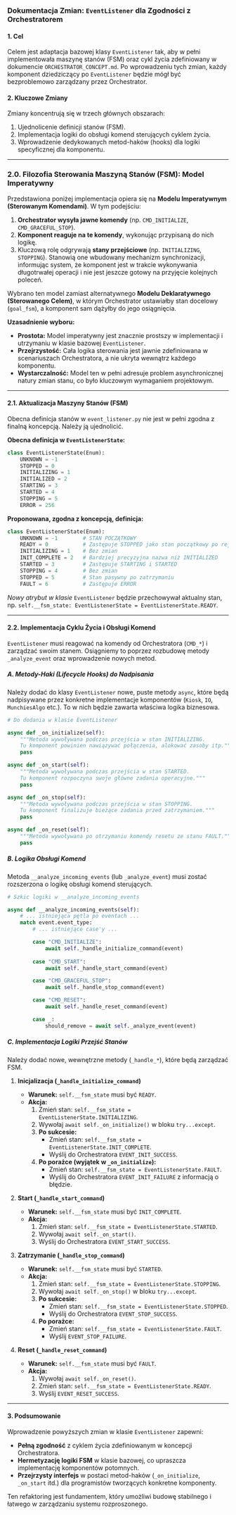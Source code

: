 ### **Dokumentacja Zmian: `EventListener` dla Zgodności z Orchestratorem**

#### **1. Cel**

Celem jest adaptacja bazowej klasy `EventListener` tak, aby w pełni implementowała maszynę stanów (FSM) oraz cykl życia zdefiniowany w dokumencie `ORCHESTRATOR_CONCEPT.md`. Po wprowadzeniu tych zmian, każdy komponent dziedziczący po `EventListener` będzie mógł być bezproblemowo zarządzany przez Orchestrator.

#### **2. Kluczowe Zmiany**

Zmiany koncentrują się w trzech głównych obszarach:
1.  Ujednolicenie definicji stanów (FSM).
2.  Implementacja logiki do obsługi komend sterujących cyklem życia.
3.  Wprowadzenie dedykowanych metod-haków (hooks) dla logiki specyficznej dla komponentu.

---

### **2.0. Filozofia Sterowania Maszyną Stanów (FSM): Model Imperatywny**

Przedstawiona poniżej implementacja opiera się na **Modelu Imperatywnym (Sterowanym Komendami)**. W tym podejściu:
1.  **Orchestrator wysyła jawne komendy** (np. `CMD_INITIALIZE`, `CMD_GRACEFUL_STOP`).
2.  **Komponent reaguje na te komendy**, wykonując przypisaną do nich logikę.
3.  Kluczową rolę odgrywają **stany przejściowe** (np. `INITIALIZING`, `STOPPING`). Stanowią one wbudowany mechanizm synchronizacji, informując system, że komponent jest w trakcie wykonywania długotrwałej operacji i nie jest jeszcze gotowy na przyjęcie kolejnych poleceń.

Wybrano ten model zamiast alternatywnego **Modelu Deklaratywnego (Sterowanego Celem)**, w którym Orchestrator ustawiałby stan docelowy (`goal_fsm`), a komponent sam dążyłby do jego osiągnięcia.

**Uzasadnienie wyboru:**
*   **Prostota:** Model imperatywny jest znacznie prostszy w implementacji i utrzymaniu w klasie bazowej `EventListener`.
*   **Przejrzystość:** Cała logika sterowania jest jawnie zdefiniowana w scenariuszach Orchestratora, a nie ukryta wewnątrz każdego komponentu.
*   **Wystarczalność:** Model ten w pełni adresuje problem asynchronicznej natury zmian stanu, co było kluczowym wymaganiem projektowym.

---

#### **2.1. Aktualizacja Maszyny Stanów (FSM)**

Obecna definicja stanów w `event_listener.py` nie jest w pełni zgodna z finalną koncepcją. Należy ją ujednolicić.

**Obecna definicja w `EventListenerState`:**
```python
class EventListenerState(Enum):
    UNKNOWN = -1
    STOPPED = 0
    INITIALIZING = 1
    INITIALIZED = 2
    STARTING = 3
    STARTED = 4
    STOPPING = 5
    ERROR = 256
```

**Proponowana, zgodna z koncepcją, definicja:**
```python
class EventListenerState(Enum):
    UNKNOWN = -1        # STAN POCZĄTKOWY
    READY = 0           # Zastępuje STOPPED jako stan początkowy po rejestracji
    INITIALIZING = 1    # Bez zmian
    INIT_COMPLETE = 2   # Bardziej precyzyjna nazwa niż INITIALIZED
    STARTED = 3         # Zastępuje STARTING i STARTED
    STOPPING = 4        # Bez zmian
    STOPPED = 5         # Stan pasywny po zatrzymaniu
    FAULT = 6           # Zastępuje ERROR
```
*Nowy atrybut w klasie* `EventListener` będzie przechowywał aktualny stan, np. `self.__fsm_state: EventListenerState = EventListenerState.READY`.

---

#### **2.2. Implementacja Cyklu Życia i Obsługi Komend**

`EventListener` musi reagować na komendy od Orchestratora (`CMD_*`) i zarządzać swoim stanem. Osiągniemy to poprzez rozbudowę metody `_analyze_event` oraz wprowadzenie nowych metod.

##### **A. Metody-Haki (Lifecycle Hooks) do Nadpisania**

Należy dodać do klasy `EventListener` nowe, puste metody `async`, które będą nadpisywane przez konkretne implementacje komponentów (`Kiosk`, `IO`, `MunchiesAlgo` etc.). To w nich będzie zawarta właściwa logika biznesowa.

```python
# Do dodania w klasie EventListener

async def _on_initialize(self):
    """Metoda wywoływana podczas przejścia w stan INITIALIZING. 
    Tu komponent powinien nawiązywać połączenia, alokować zasoby itp."""
    pass

async def _on_start(self):
    """Metoda wywoływana podczas przejścia w stan STARTED.
    Tu komponent rozpoczyna swoje główne zadania operacyjne."""
    pass

async def _on_stop(self):
    """Metoda wywoływana podczas przejścia w stan STOPPING.
    Tu komponent finalizuje bieżące zadania przed zatrzymaniem."""
    pass

async def _on_reset(self):
    """Metoda wywoływana po otrzymaniu komendy resetu ze stanu FAULT."""
    pass
```

##### **B. Logika Obsługi Komend**

Metoda `__analyze_incoming_events` (lub `_analyze_event`) musi zostać rozszerzona o logikę obsługi komend sterujących.

```python
# Szkic logiki w __analyze_incoming_events

async def __analyze_incoming_events(self):
    # ... istniejąca pętla po eventach ...
    match event.event_type:
        # ... istniejące case'y ...

        case "CMD_INITIALIZE":
            await self._handle_initialize_command(event)
        
        case "CMD_START":
            await self._handle_start_command(event)

        case "CMD_GRACEFUL_STOP":
            await self._handle_stop_command(event)

        case "CMD_RESET":
            await self._handle_reset_command(event)

        case _:
            should_remove = await self._analyze_event(event)

```

##### **C. Implementacja Logiki Przejść Stanów**

Należy dodać nowe, wewnętrzne metody (`_handle_*`), które będą zarządzać FSM.

1.  **Inicjalizacja (`_handle_initialize_command`)**
    *   **Warunek:** `self.__fsm_state` musi być `READY`.
    *   **Akcja:**
        1.  Zmień stan: `self.__fsm_state = EventListenerState.INITIALIZING`.
        2.  Wywołaj `await self._on_initialize()` w bloku `try...except`.
        3.  **Po sukcesie:**
            *   Zmień stan: `self.__fsm_state = EventListenerState.INIT_COMPLETE`.
            *   Wyślij do Orchestratora `EVENT_INIT_SUCCESS`.
        4.  **Po porażce (wyjątek w `_on_initialize`):**
            *   Zmień stan: `self.__fsm_state = EventListenerState.FAULT`.
            *   Wyślij do Orchestratora `EVENT_INIT_FAILURE` z informacją o błędzie.

2.  **Start (`_handle_start_command`)**
    *   **Warunek:** `self.__fsm_state` musi być `INIT_COMPLETE`.
    *   **Akcja:**
        1.  Zmień stan: `self.__fsm_state = EventListenerState.STARTED`.
        2.  Wywołaj `await self._on_start()`.
        3.  Wyślij do Orchestratora `EVENT_START_SUCCESS`.

3.  **Zatrzymanie (`_handle_stop_command`)**
    *   **Warunek:** `self.__fsm_state` musi być `STARTED`.
    *   **Akcja:**
        1.  Zmień stan: `self.__fsm_state = EventListenerState.STOPPING`.
        2.  Wywołaj `await self._on_stop()` w bloku `try...except`.
        3.  **Po sukcesie:**
            *   Zmień stan: `self.__fsm_state = EventListenerState.STOPPED`.
            *   Wyślij do Orchestratora `EVENT_STOP_SUCCESS`.
        4.  **Po porażce:**
            *   Zmień stan: `self.__fsm_state = EventListenerState.FAULT`.
            *   Wyślij `EVENT_STOP_FAILURE`.

4.  **Reset (`_handle_reset_command`)**
    *   **Warunek:** `self.__fsm_state` musi być `FAULT`.
    *   **Akcja:**
        1.  Wywołaj `await self._on_reset()`.
        2.  Zmień stan: `self.__fsm_state = EventListenerState.READY`.
        3.  Wyślij `EVENT_RESET_SUCCESS`.

---

#### **3. Podsumowanie**

Wprowadzenie powyższych zmian w klasie `EventListener` zapewni:
*   **Pełną zgodność** z cyklem życia zdefiniowanym w koncepcji Orchestratora.
*   **Hermetyzację logiki FSM** w klasie bazowej, co upraszcza implementację komponentów potomnych.
*   **Przejrzysty interfejs** w postaci metod-haków (`_on_initialize`, `_on_start` itd.) dla programistów tworzących konkretne komponenty.

Ten refaktoring jest fundamentem, który umożliwi budowę stabilnego i łatwego w zarządzaniu systemu rozproszonego. 